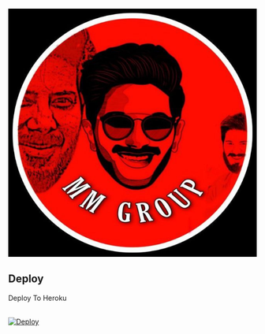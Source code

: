 <p align="center">
  <img src="Assets/logo.jpg" alt="Minnal Murali Logo">
</p>



## Deploy

Deploy To Heroku
<p>
<br>
<a href="https://heroku.com/deploy?template=https://github.com/ietupdates/minnalprivate/tree/master">
  <img src="https://www.herokucdn.com/deploy/button.svg" alt="Deploy">
</a>
</p>
